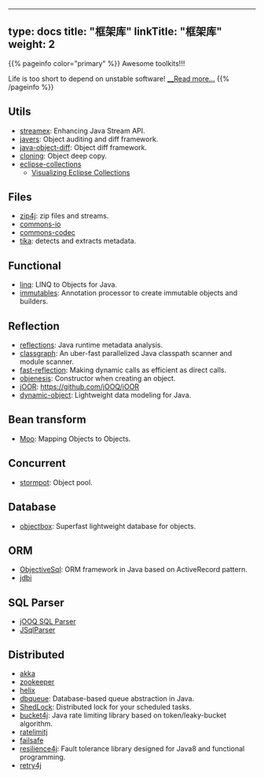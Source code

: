 
---
type: docs
title: "框架库"
linkTitle: "框架库"
weight: 2
---

{{% pageinfo color="primary" %}}
Awesome toolkits!!!

Life is too short to depend on unstable software!  [__Read more...](https://blog.sidebits.tech/life-is-too-short-to-depend-on-unstable-software/)
{{% /pageinfo %}}

## Utils

- [streamex](https://github.com/amaembo/streamex): Enhancing Java Stream API.
- [javers](https://github.com/javers/javers): Object auditing and diff framework.
- [java-object-diff](https://github.com/SQiShER/java-object-diff): Object diff framework.
- [cloning](https://github.com/kostaskougios/cloning): Object deep copy.
- [eclipse-collections](https://github.com/eclipse/eclipse-collections)
  - [Visualizing Eclipse Collections](https://medium.com/oracledevs/visualizing-eclipse-collections-646dad9533a9)

## Files

- [zip4j](https://github.com/srikanth-lingala/zip4j): zip files and streams.
- [commons-io](https://github.com/apache/commons-io)
- [commons-codec](https://github.com/apache/commons-codec)
- [tika](https://github.com/apache/tika): detects and extracts metadata.

## Functional

- [linq](https://github.com/timandy/linq): LINQ to Objects for Java.
- [immutables](https://github.com/immutables/immutables): Annotation processor to create immutable objects and builders.

## Reflection

- [reflections](https://github.com/ronmamo/reflections): Java runtime metadata analysis.
- [classgraph](https://github.com/classgraph/classgraph): An uber-fast parallelized Java classpath scanner and module scanner.
- [fast-reflection](https://github.com/danielsun1106/fast-reflection): Making dynamic calls as efficient as direct calls.
- [objenesis](https://github.com/easymock/objenesis): Constructor when creating an object.
- [jOOR](https://github.com/jOOQ/jOOR): https://github.com/jOOQ/jOOR
- [dynamic-object](https://github.com/rschmitt/dynamic-object): Lightweight data modeling for Java.  

## Bean transform

- [Moo](https://github.com/geoffreywiseman/Moo): Mapping Objects to Objects.

## Concurrent

- [stormpot](https://github.com/chrisvest/stormpot): Object pool.

## Database 

- [objectbox](https://github.com/objectbox/objectbox-java): Superfast lightweight database for objects.

## ORM

- [ObjectiveSql](https://github.com/braisdom/ObjectiveSql): ORM framework in Java based on ActiveRecord pattern.
- [jdbi](https://github.com/jdbi/jdbi)

## SQL Parser

- [jOOQ SQL Parser](https://www.jooq.org/doc/latest/manual/sql-building/sql-parser/)
- [JSqlParser](https://github.com/JSQLParser/JSqlParser)

## Distributed

- [akka](https://github.com/akka/akka)
- [zookeeper](https://github.com/apache/zookeeper)
- [helix](https://github.com/apache/helix)
- [dbqueue](https://github.com/jkrasnay/dbqueue): Database-based queue abstraction in Java.
- [ShedLock](https://github.com/lukas-krecan/ShedLock): Distributed lock for your scheduled tasks.
- [bucket4j](https://github.com/vladimir-bukhtoyarov/bucket4j): Java rate limiting library based on token/leaky-bucket algorithm.
- [ratelimitj](https://github.com/mokies/ratelimitj)
- [failsafe](https://github.com/failsafe-lib/failsafe)
- [resilience4j](https://github.com/resilience4j/resilience4j): Fault tolerance library designed for Java8 and functional programming.
- [retry4j](https://github.com/elennick/retry4j)
